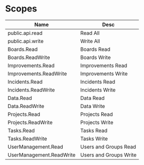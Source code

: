# Scopes

| Name                     |    Desc                 |
| ------------------------ | ----------------------- |
| public.api.read          | Read All                |
| public.api.write         | Write All               |
| Boards.Read              | Boards Read             |
| Boards.ReadWrite         | Boards Write            |
| Improvements.Read        | Improvements Read       |
| Improvements.ReadWrite   | Improvements Write      |
| Incidents.Read           | Incidents Read          |
| Incidents.ReadWrite      | Incidents Write         |
| Data.Read                | Data Read               |
| Data.ReadWrite           | Data Write              |
| Projects.Read            | Projects Read           |
| Projects.ReadWrite       | Projects Write          |
| Tasks.Read               | Tasks Read              |
| Tasks.ReadWrite          | Tasks Write             |
| UserManagement.Read      | Users and Groups Read   |
| UserManagement.ReadWrite | Users and Groups Write  |
